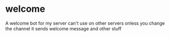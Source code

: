 # welcome
A welcome bot for my server
can't use on other servers onless you change the channel it sends welcome message and other stuff
